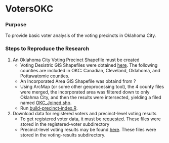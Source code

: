 # VotersOKC

### Purpose

To provide basic voter analysis of the voting precincts in Oklahoma City.

### Steps to Reproduce the Research

1.  An Oklahoma City Voting Precinct Shapefile must be created
    - Voting Desistric GIS Shapefiles were obtained [here](http://csa.ou.edu/redistricting/).  The following counties are included in OKC: Canadian, Cleveland, Oklahoma, and Pottawatomie counties.
    - An Incorporated Area GIS Shapefile was obtaind from ?
    - Using ArcMap (or some other geoprocessing tool), the 4 county files were merged, the incorporated area was filtered down to only Oklahma City, and then the results were intersected, yielding a filed named [OKC_Joined.shp](./shapefiles/OKC_Joined.shp).
    - Run [build-precinct-index.R](./src/build-precinct-index.R).
2.  Download data for registered voters and precinct-level voting results
    - To get registered voter data, it must be [requested](./registered-voters/VIRS-packet.pdf).  These files were stored in the registered-voter subdirectory
    - Precinct-level voting results may be found [here](https://www.ok.gov/elections/Election_Info/Election_Results/).  These files were stored in the voting-results subdirectory.